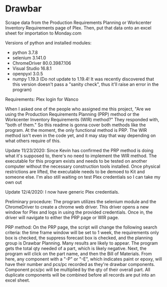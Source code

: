 # Drawbar
Scrape data from the Production Requirements Planning or Workcenter Inventory Requirements page of Plex. Then, put that data onto
an excel sheet for importation to Monday.com

Versions of python and installed modules: 
- python 3.7.8
- selenium 3.141.0
- ChromeDriver 80.0.3987.106
- Visual Studio 16.8.1
- openpyxl 3.0.5
- numpy 1.19.3 (Do not update to 1.19.4! It was recently discovered that this version doesn't pass a "sanity check", thus it'll raise an error in the program)

Requirements:
Plex login for Wanco

When I asked one of the people who assigned me this project, "Are we using the Production Requirements Planning (PRP) method or
the Workcenter Inventory Requirements (WIR) method?" They responded with, "both of them." So this readme is gonna cover both
methods like the program. At the moment, the only functional method is PRP. The WIR method isn't even in the code yet, and it may
stay that way depending on what others require of this.

Update 11/23/2020: Since Kevin has confirmed the PRP method is doing what it's supposed to, there's no need to implement the WIR
method. The executable for this program exists and needs to be tested on another computer without the necessary construction tools
installed. Once physical restrictions are lifted, the executable needs to be demoed to Kit and someone else. I'm also still 
waiting on test Plex credentials so I can take my own out

Update 12/4/2020: I now have generic Plex credentials.

Preliminary procedure:
The program utilizes the selenium module and the ChromeDriver to create a chrome web driver. This driver opens a new window for
Plex and logs in using the provided credentials. Once in, the driver will navigate to either the PRP page or WIR page.

PRP method:
On the PRP page, the script will change the following search criteria: the time frame window will be set to 1 week, the requirements
only box is checked, the suppress forecast box is checked, and the planning group is Drawbar Planning. Many results are likely to
appear. The program gets the total qty needed of a part, which is likely negative. Next, the program will click on the part name,
and then the Bill of Materials. From here, any component with a "-P" or "-E", which indicates paint or epoxy, will have their
number and pcs/pc recorded as they're drawbar components. Component pcs/pc will be multiplied by the qty of their overall part.
All duplicate components will be combined before all records are put into an excel sheet.
